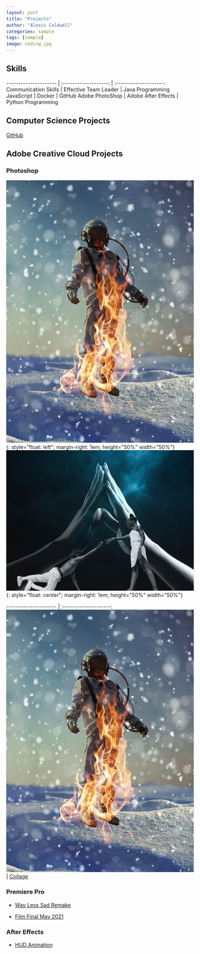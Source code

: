 ```yaml
---
layout: post
title: "Projects"
author: "Alexis Caldwell"
categories: sample
tags: [sample]
image: coding.jpg
---
```

## Skills

--------------------- | :-------------------: | :--------------------:
Communication Skills  | Effective Team Leader | Java Programming
JavaScript            | Docker                | GitHub
Adobe PhotoShop       | Adobe After Effects   | Python Programming

## Computer Science Projects
[GitHub](https://github.com/caldwella2)

## Adobe Creative Cloud Projects

### Photoshop

![Astronaut](assets/img/AstroOnFire.jpg){: style="float: left"; margin-right: 1em; height="50%" width="50%"} ![Collage](assets/img/FinishedCollage.jpg){: style="float: center"; margin-right: 1em; height="50%" width="50%"}

--------------------- | :--------------------:
![Astronaut](assets/img/AstroOnFire.jpg)  | [Collage](assets/img/FinishedCollage.jpg)

### Premiere Pro

+ [Way Less Sad Remake](https://youtu.be/9K02CDbJBjw)

+ [Film Final May 2021](https://youtu.be/9pACJlnWdsE)

### After Effects

+ [HUD Animation](https://youtu.be/iiQ0ZIUGLbo)
